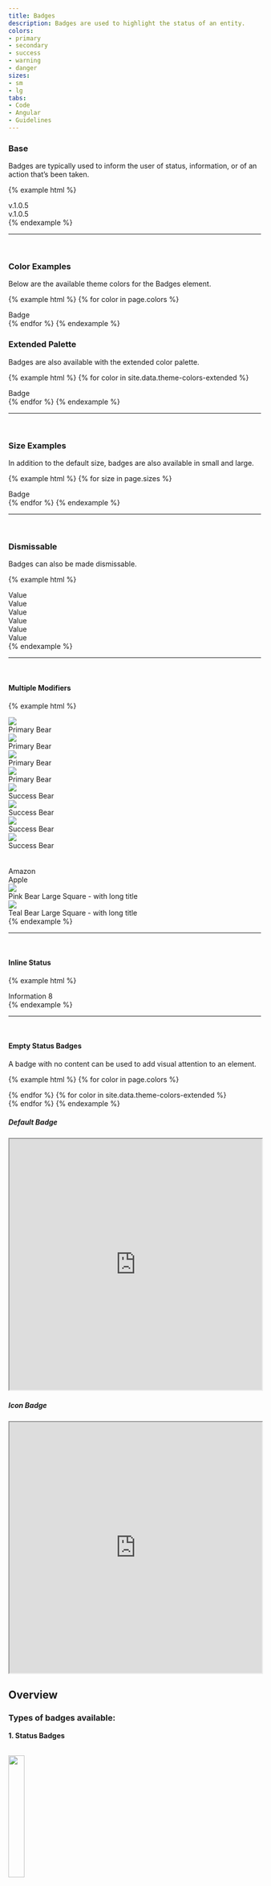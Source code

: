 ```yaml
---
title: Badges
description: Badges are used to highlight the status of an entity.
colors:
- primary
- secondary
- success
- warning
- danger
sizes:
- sm
- lg
tabs:
- Code
- Angular
- Guidelines
---
```


<!-- Start Cupcake Code -->
<div id="code" class="docs-tabs-content" markdown="1">

### Base
Badges are typically used to inform the user of status, information, or of an action that’s been taken.

{% example html %}
<div class="c-badge">v.1.0.5</div>
<div class="c-badge c-badge-square">v.1.0.5</div>
{% endexample %}


<hr>
<br>


### Color Examples
Below are the available theme colors for the Badges element.

{% example html %}
  {% for color in page.colors %}
<div class="c-badge c-badge-{{ color }}">Badge</div>
  {% endfor %}
{% endexample %}


### Extended Palette
Badges are also available with the extended color palette.

{% example html %}
  {% for color in site.data.theme-colors-extended %}
<div class="c-badge c-badge-{{ color }}">Badge</div>
  {% endfor %}
{% endexample %}


<hr>
<br>


### Size Examples
In addition to the default size, badges are also available in small and large.

{% example html %}
  {% for size in page.sizes %}
<div class="c-badge c-badge-{{ size }}">Badge</div>
  {% endfor %}
{% endexample %}


<hr>
<br>


### Dismissable
Badges can also be made dismissable.

{% example html %}
<div class="c-badge c-badge-sm c-badge-indigo">
  Value <a href="#" class="c-badge-close"></a>
</div>
<div class="c-badge c-badge-square c-badge-sm c-badge-indigo">
  Value <a href="#" class="c-badge-close"></a>
</div>

<div class="c-badge c-badge-grape">
  Value <a href="#" class="c-badge-close"></a>
</div>
<div class="c-badge c-badge-square c-badge-grape">
  Value <a href="#" class="c-badge-close"></a>
</div>

<div class="c-badge c-badge-lg c-badge-teal">
  Value <a href="#" class="c-badge-close"></a>
</div>

<div class="c-badge c-badge-square c-badge-lg c-badge-teal">
  Value <a href="#" class="c-badge-close"></a>
</div>
{% endexample %}


<hr>
<br>


#### Multiple Modifiers

{% example html %}
<div class="c-badge-group">
<div class="c-badge c-badge-primary">
  <div class="c-avatar c-avatar-success" data-text="AB">
    <img src="https://unsplash.it/200?image=433">
  </div>
  Primary Bear
  <a href="#" class="c-badge-close"></a>
</div>

<div class="c-badge c-badge-square c-badge-primary">
  <div class="c-avatar c-avatar-success" data-text="AB">
    <img src="https://unsplash.it/200?image=433">
  </div>
  Primary Bear
  <a href="#" class="c-badge-close"></a>
</div>

<div class="c-badge c-badge-lg c-badge-primary">
  <div class="c-avatar c-avatar-success" data-text="AB">
    <img src="https://unsplash.it/200?image=433">
  </div>
  Primary Bear
  <a href="#" class="c-badge-close"></a>
</div>

<div class="c-badge c-badge-square c-badge-lg c-badge-primary">
  <div class="c-avatar c-avatar-success" data-text="AB">
    <img src="https://unsplash.it/200?image=433">
  </div>
  Primary Bear
  <a href="#" class="c-badge-close"></a>
</div>

<div class="c-badge c-badge-success">
  <div class="c-avatar c-avatar-success" data-text="AB">
    <img src="https://unsplash.it/200?image=433">
  </div>
  Success Bear
  <a href="#" class="c-badge-close"></a>
</div>

<div class="c-badge c-badge-square c-badge-success">
  <div class="c-avatar c-avatar-success" data-text="AB">
    <img src="https://unsplash.it/200?image=433">
  </div>
  Success Bear
  <a href="#" class="c-badge-close"></a>
</div>

<div class="c-badge c-badge-lg c-badge-success">
  <div class="c-avatar c-avatar-success" data-text="AB">
    <img src="https://unsplash.it/200?image=433">
  </div>
  Success Bear
  <a href="#" class="c-badge-close"></a>
</div>


<div class="c-badge c-badge-square c-badge-lg c-badge-success">
  <div class="c-avatar c-avatar-success" data-text="AB">
    <img src="https://unsplash.it/200?image=433">
  </div>
  Success Bear
  <a href="#" class="c-badge-close"></a>
</div>

<br>
<br>

<div class="c-badge c-badge-lg c-badge-orange-light">
    <div class="c-avatar c-avatar-orange">
        <i class="fab fa-amazon"></i>
    </div>
    Amazon
    <a href="#" class="c-badge-close"></a>
  </div>

<div class="c-badge c-badge-lg c-badge-success-light">
  <div class="c-avatar c-avatar-success">
      <i class="fab fa-apple"></i>
  </div>
  Apple
  <a href="#" class="c-badge-close"></a>
</div>

<div class="c-badge c-badge-square c-badge-lg c-badge-pink">
  <div class="c-avatar c-avatar-success" data-text="AB">
      <img src="https://unsplash.it/200?image=433">
  </div>
  Pink Bear Large Square - with long title
  <a href="#" class="c-badge-close"></a>
</div>

<div class="c-badge c-badge-square c-badge-lg c-badge-teal">
  <div class="c-avatar c-avatar-success" data-text="AB">
      <img src="https://unsplash.it/200?image=433">
  </div>
  Teal Bear Large Square - with long title
  <a href="#" class="c-badge-close"></a>
</div>
</div>
{% endexample %}


<hr>
<br>

#### Inline Status

{% example html %}
<div class="c-body-text-xl"> 
  Information 
  <span class="c-badge c-badge-sm c-badge-primary c-badge-top">8</span>
</div>
{% endexample %}

<hr>
<br>


#### Empty Status Badges
A badge with no content can be used to add visual attention to an element. 

{% example html %}
  {% for color in page.colors %}
<div class="c-badge c-badge-{{ color }}"></div>
  {% endfor %}
  {% for color in site.data.theme-colors-extended %}
<div class="c-badge c-badge-{{ color }}"></div>
  {% endfor %}
{% endexample %}


</div>
<!-- End Cupcake Code Tab -->



<!-- Start Angular Code Section -->
<div id="angular" class="docs-tabs-content" markdown="1">

##### Default Badge
<iframe title="storybook" width="100%" height="500px" src="https://pages.code.ipreo.com/ipreo/sprinkles/?path=/story/components-badges--default&nav=0"></iframe>

<br>

##### Icon Badge
<iframe title="storybook" width="100%" height="500px" src="https://pages.code.ipreo.com/ipreo/sprinkles/?path=/story/components-badges--icon&nav=0"></iframe>


</div>
<!-- End Angular Code Section -->




<!-- Start Design Guidelines Tab -->
<div id="guidelines" class="docs-tabs-content" markdown="1">

## Overview

### Types of badges available:

**1. Status Badges**

<br>

<img src="{{ site.url }}{{ site.baseurl }}/assets/img/elements/badges/new format/StatusBadges.png" width="25%;">

<br>

**2. Numeric Badges**

<br>

<img src="{{ site.url }}{{ site.baseurl }}/assets/img/elements/badges/new format/Numeric Badges.png" width="5%;">

<hr>

## Usage 
- For status information 

- For counts/indication of a running tally 

<hr>

#### Badge Colors

[Cupcake Color Palette](https://ipreo.invisionapp.com/share/P5NNPMKHTR6#/screens/315781489_Color)

<br>

#### Light Color Set
- Only use values 3-5 

<img src="{{ site.url }}{{ site.baseurl }}/assets/img/elements/badges/LightColorSet.png" width="500px;">

#### Dark Color Set**
- Only use values 6-9 

<img src="{{ site.url }}{{ site.baseurl }}/assets/img/elements/badges/DarkColorSet.png" width="500px;">

<hr>
  

## General best practices 
- Always use colors that are not used in brand colors, button colors, and common action colors 

- Always use badges in conjunction with a single item so that there is no ambiguity around which item is indicated 

- Always use either the light color set or dark color set for badges and stick to it

- Always use either the rounded or squared badges and stick to it 


### Best practices with Status Badges 
- Use 1 to 2 word status indicators for status badges 

- Use appropriate size status badge for a specific requirement 

- Try to use a different shape or color value/set to visually differentiate badges from similar visual elements such as tags 

### Best practices with Numeric Badges 

- Use only numbers in numeric badges 


<hr>

## Examples 

<br>

**Status Badges in tables**

<img src="{{ site.url }}{{ site.baseurl }}/assets/img/elements/badges/new format/BadgesInTables.png" width="50%;">

<br>

**Status Badges in cards** 

<img src="{{ site.url }}{{ site.baseurl }}/assets/img/elements/badges/new format/BadgesInCards.png" width="50%;">

<br>

   
**Numeric Badges in media list items** 
 
 <img src="{{ site.url }}{{ site.baseurl }}/assets/img/elements/badges/new format/NumericBadgesMediaLists.png" width="50%;">

</div>
<!-- End Design Tab -->



